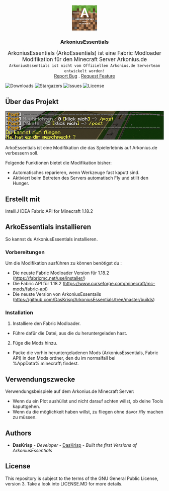 <br/>
<p align="center">
  <a href="https://github.com/DasKrisp/ArkoniusEssentials">
    <img src="images/logo.png" alt="Logo" width="80" height="80">
  </a>

<h3 align="center">ArkoniusEssentials</h3>

  <p align="center">
    <big>ArkoniusEssentials (ArkoEssentials) ist eine Fabric Modloader Modifikation für den Minecraft Server Arkonius.de</big>
    <br/>
    <code>ArkoniusEssentials ist nicht vom Offiziellen Arkonius.de Serverteam entwickelt worden!</code>
    <br/>
    <a href="https://github.com/DasKrisp/ArkoniusEssentials/issues">Report Bug</a>
    .
    <a href="https://github.com/DasKrisp/ArkoniusEssentials/issues">Request Feature</a>
  </p>

![Downloads](https://img.shields.io/github/downloads/DasKrisp/ArkoniusEssentials/total) ![Stargazers](https://img.shields.io/github/stars/DasKrisp/ArkoniusEssentials?style=social) ![Issues](https://img.shields.io/github/issues/DasKrisp/ArkoniusEssentials) ![License](https://img.shields.io/github/license/DasKrisp/ArkoniusEssentials)

## Über das Projekt

![Screen Shot](images/screenshot.png)

ArkoEssentials ist eine Modifikation die das Spielerlebnis auf Arkonius.de verbessern soll.

Folgende Funktionen bietet die Modifikation bisher:
- Automatisches reparieren, wenn Werkzeuge fast kaputt sind.
- Aktiviert beim Betreten des Servers automatisch Fly und stillt den Hunger.

## Erstellt mit

IntellIJ IDEA
Fabric API for Minecraft 1.18.2

## ArkoEssentials installieren

So kannst du ArkoniusEssentials installieren.

### Vorbereitungen

Um die Modifikation ausführen zu können benötigst du :
- Die neuste Fabric Modloader Version für 1.18.2 (https://fabricmc.net/use/installer/)
- Die Fabric API für 1.18.2 (https://www.curseforge.com/minecraft/mc-mods/fabric-api)
- Die neuste Version von ArkoniusEssentails (https://github.com/DasKrisp/ArkoniusEssentials/tree/master/builds)

### Installation

1. Installiere den Fabric Modloader.
- Führe dafür die Datei, aus die du heruntergeladen hast.

2. Füge die Mods hinzu.
- Packe die vorhin heruntergeladenen Mods (ArkoniusEssentials, Fabric API) in den Mods ordner, den du im normalfall bei %AppData%\.minecraft\ findest.

## Verwendungszwecke

Verwendungsbeispiele auf dem Arkonius.de Minecraft Server:
- Wenn du ein Plot aushüllst und nicht darauf achten willst, ob deine Tools kaputtgehen.
- Wenn du die möglichkeit haben willst, zu fliegen ohne davor /fly machen zu müssen.

## Authors

* **DasKrisp** - *Developer* - [DasKrisp](https://github.com/DasKrisp/) - *Built the first Versions of ArkoniusEssentials*

## License

This repository is subject to the terms of the GNU General Public License, version 3. Take a look into LICENSE.MD for more details.
